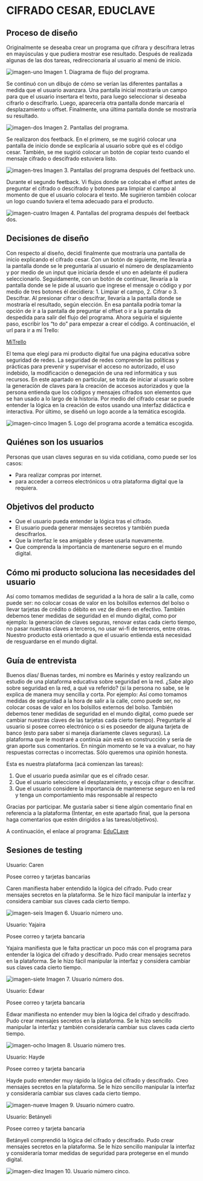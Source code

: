 # CIFRADO CESAR, EDUCLAVE

## Proceso de diseño

Originalmente se deseaba crear un programa que cifrara y descifrara letras en mayúsculas y que pudiera mostrar ese resultado. Después de realizada algunas de las dos tareas, redireccionaría al usuario al menú de inicio.

![imagen-uno](src/img/Flujo.jpg)
Imagen 1. Diagrama de flujo del programa.

Se continuó con un dibujo de cómo se verían las diferentes pantallas a medida que el usuario avanzara. Una pantalla inicial mostraría un campo para que el usuario insertara el texto, para luego seleccionar si deseaba cifrarlo o descifrarlo. Luego, aparecería otra pantalla donde marcaría el desplazamiento u offset. Finalmente, una última pantalla donde se mostraría su resultado.

![imagen-dos](src/img/ima_pantallas1.jpg)
Imagen 2. Pantallas del programa.

Se realizaron dos feetback. En el primero, se me sugirió colocar una pantalla de inicio donde se explicaría al usuario sobre qué es el código cesar.  También, se me sugirió colocar un botón de copiar texto cuando el mensaje cifrado o descifrado estuviera listo.

![imagen-tres](src/img/ima_pantallas2.jpg)
Imagen 3. Pantallas del programa después del feetback uno.

Durante el segundo feetback. Vi flujos donde se colocaba el offset antes de preguntar el cifrado o descifrado y botones para limpiar el campo al momento de que el usuario colocara el texto. Me sugirieron también colocar un logo cuando tuviera el tema adecuado para el producto.

![imagen-cuatro](src/img/ima_pantalla3.jpg)
Imagen 4. Pantallas del programa después del feetback dos.

## Decisiones de diseño

Con respecto al diseño, decidí finalmente que mostraría una pantalla de inicio explicando el cifrado cesar. Con un botón de siguiente, me llevaría a la pantalla donde se le preguntaría al usuario el número de desplazamiento y por medio de un input que iniciaría desde el uno en adelante él pudiera seleccionarlo. Seguidamente, con un botón de continuar, llevaría a la pantalla donde se le pide al usuario que ingrese el mensaje o código y por medio de tres botones él decidiera: 1. Limpiar el campo, 2. Cifrar o 3. Descifrar. Al presionar cifrar o descifrar, llevaría a la pantalla donde se mostraría el resultado, según elección. En esa pantalla podría tomar la opción de ir a la pantalla de preguntar el offset o ir a la pantalla de despedida para salir del flujo del programa.
Ahora seguiría el siguiente paso, escribir los “to do” para empezar a crear el código. A continuación, el url para ir a mi Trello: 

[MiTrello](https://trello.com/b/qyVr5Uxp/programa-c%C3%B3digo-cesar)

El tema que elegí para mi producto digital fue una página educativa sobre seguridad de redes. La seguridad de redes comprende las políticas y prácticas para prevenir y supervisar el acceso no autorizado, el uso indebido, la modificación o denegación de una red informática y sus recursos. En este apartado en particular, se trata de iniciar al usuario sobre la generación de claves para la creación de accesos autorizados y que la persona entienda que los códigos y mensajes cifrados son elementos que se han usado a lo largo de la historia. Por medio del cifrado cesar se puede entender la lógica en la creación de estos usando una interfaz didáctica e interactiva.
Por último, se diseñó un logo acorde a la temática escogida.

![imagen-cinco](src/img/Logo.png)
Imagen 5. Logo del programa acorde a temática escogida.

## Quiénes son los usuarios
	
  Personas que usan claves seguras en su vida cotidiana, como puede ser los casos:

* Para realizar compras por internet.
*	para acceder a correos electrónicos u otra plataforma digital que la requiera.

## Objetivos del producto

*	Que el usuario pueda entender la lógica tras el cifrado.
*	El usuario pueda generar mensajes secretos y también pueda descifrarlos.
*	Que la interfaz le sea amigable y desee usarla nuevamente.
*	Que comprenda la importancia de mantenerse seguro en el mundo digital.

## Cómo mi producto soluciona las necesidades del usuario

Así como tomamos medidas de seguridad a la hora de salir a la calle, como puede ser: no colocar cosas de valor en los bolsillos externos del bolso o llevar tarjetas de crédito o débito en vez de dinero en efectivo. También debemos tener medidas de seguridad en el mundo digital, como por ejemplo: la generación de claves seguras, renovar estas cada cierto tiempo, no pasar nuestras claves a terceros, no usar wi-fi de terceros,  entre otras. Nuestro producto está orientado a que el usuario entienda está necesidad de resguardarse en el mundo digital.

## Guía de entrevista

Buenos días/ Buenas tardes, mi nombre es Marinés y estoy realizando un estudio de una plataforma educativa sobre seguridad en la red. ¿Sabe algo sobre seguridad en la red, a qué va referido? (si la persona no sabe, se le explica de manera muy sencilla y corta. Por ejemplo: Así como tomamos medidas de seguridad a la hora de salir a la calle, como puede ser, no colocar cosas de valor en los bolsillos externos del bolso. También debemos tener medidas de seguridad en el mundo digital, como puede ser cambiar nuestras claves de las tarjetas cada cierto tiempo).
Preguntarle al usuario si posee correo electrónico o si es poseedor de alguna tarjeta de banco (esto para saber si maneja diariamente claves seguras).
La plataforma que le mostraré a continúa aún está en construcción y sería de gran aporte sus comentarios. En ningún momento se le va a evaluar, no hay respuestas correctas o incorrectas. Sólo queremos una opinión honesta.

Esta es nuestra plataforma (acá comienzan las tareas):

1.	Que el usuario pueda asimilar que es el cifrado cesar.
2.	Que el usuario seleccione el desplazamiento, y escoja cifrar o descifrar.
3.	Que el usuario considere la importancia de mantenerse seguro en la red y tenga un comportamiento más responsable al respecto  

Gracias por participar. Me gustaría saber si tiene algún comentario final en referencia a la plataforma (Intentar, en este apartado final, que la persona haga comentarios que estén dirigidos a las tareas/objetivos).

A continuación, el enlace al programa:
[EduCLave](https://marineslemus007.github.io/SCL009-Cipher/src/index.html)

## Sesiones de testing

Usuario: Caren

Posee correo y tarjetas bancarias

Caren manifiesta haber entendido la lógica del cifrado. Pudo crear mensajes secretos en la plataforma. Se le hizo fácil manipular la interfaz y considera cambiar sus claves cada cierto tiempo.

![imagen-seis](src/img/ima_testing1.jpg)
Imagen 6. Usuario número uno.

Usuario: Yajaira

Posee correo y tarjeta bancaria

Yajaira manifiesta que le falta practicar un poco más con el programa para entender la lógica del cifrado y descifrado. Pudo crear mensajes secretos en la plataforma. Se le hizo fácil manipular la interfaz y considera cambiar sus claves cada cierto tiempo.

![imagen-siete](src/img/ima_testing2.jpg)
Imagen 7. Usuario número dos.

Usuario: Edwar

Posee correo y tarjeta bancaria

Edwar manifiesta no entender muy bien la lógica del cifrado y descifrado. Pudo crear mensajes secretos en la plataforma. Se le hizo sencillo manipular la interfaz y también consideraría cambiar sus claves cada cierto tiempo.

![imagen-ocho](src/img/ima_testing3.jpg)
Imagen 8. Usuario número tres.

Usuario: Hayde

Posee correo y tarjeta bancaria

Hayde pudo entender muy rápido la lógica del cifrado y descifrado. Creo mensajes secretos en la plataforma. Se le hizo sencillo manipular la interfaz y consideraría cambiar sus claves cada cierto tiempo.

![imagen-nueve](src/img/ima_testing4.jpg)
Imagen 9. Usuario número cuatro.

Usuario: Betányeli

Posee correo y tarjeta bancaria

Betányeli comprendió la lógica del cifrado y descifrado. Pudo crear mensajes secretos en la plataforma. Se le hizo sencillo manipular la interfaz y consideraría tomar medidas de seguridad para protegerse en el mundo digital.

![imagen-diez](src/img/ima_testing5.jpg)
Imagen 10. Usuario número cinco.